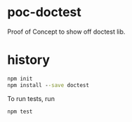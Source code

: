 # poc-doctest

Proof of Concept to show off doctest lib.

# history

```cmd
npm init
npm install --save doctest
```

To run tests, run 

```cmd
npm test
```
